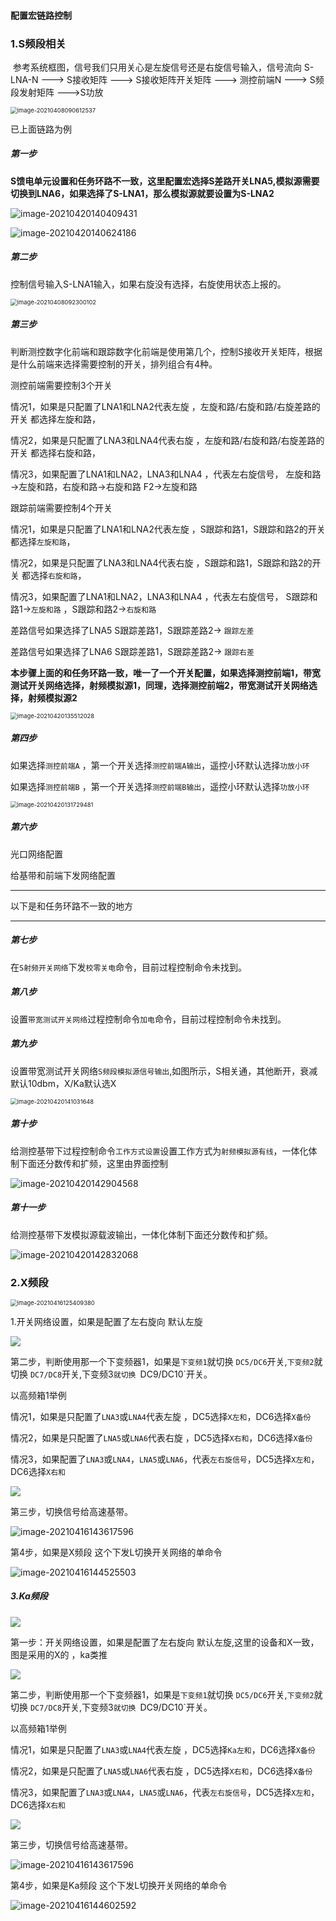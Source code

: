 #### 配置宏链路控制 



### 1.S频段相关

​    参考系统框图，信号我们只用关心是左旋信号还是右旋信号输入，信号流向 S-LNA-N   ---> S接收矩阵 ---> S接收矩阵开关矩阵  ---> 测控前端N ---> S频段发射矩阵 --->S功放

<img src="image-20210408090612537.png" alt="image-20210408090612537" style="zoom:67%;" />

已上面链路为例

#####  第一步

**S馈电单元设置和任务环路不一致，这里配置宏选择S差路开关LNA5,模拟源需要切换到LNA6，如果选择了S-LNA1，那么模拟源就要设置为S-LNA2**

![image-20210420140409431](image-20210420140409431.png)

![image-20210420140624186](image-20210420140624186.png)

##### 第二步

控制信号输入S-LNA1输入，如果右旋没有选择，右旋使用状态上报的。

<img src="image-20210408092300102.png" alt="image-20210408092300102" style="zoom:67%;" />

##### 第三步

判断测控数字化前端和跟踪数字化前端是使用第几个，控制S接收开关矩阵，根据是什么前端来选择需要控制的开关，排列组合有4种。

测控前端需要控制3个开关 

情况1，如果是只配置了LNA1和LNA2代表左旋 ，左旋和路/右旋和路/右旋差路的开关 都选择左旋和路，

情况2，如果是只配置了LNA3和LNA4代表右旋 ，左旋和路/右旋和路/右旋差路的开关 都选择右旋和路，

情况3，如果配置了LNA1和LNA2，LNA3和LNA4 ，代表左右旋信号， 左旋和路 ->左旋和路，右旋和路->右旋和路 F2->左旋和路



跟踪前端需要控制4个开关 

情况1，如果是只配置了LNA1和LNA2代表左旋 ，S跟踪和路1，S跟踪和路2的开关 都选择`左旋和路`，

情况2，如果是只配置了LNA3和LNA4代表右旋 ，S跟踪和路1，S跟踪和路2的开关 都选择`右旋和路`，

情况3，如果配置了LNA1和LNA2，LNA3和LNA4 ，代表左右旋信号， S跟踪和路1->`左旋和路` ，S跟踪和路2->`右旋和路` 

差路信号如果选择了LNA5  S跟踪差路1，S跟踪差路2-> `跟踪左差`

差路信号如果选择了LNA6  S跟踪差路1，S跟踪差路2-> `跟踪右差`

**本步骤上面的和任务环路一致，唯一了一个开关配置，如果选择测控前端1，带宽测试开关网络选择，射频模拟源1，同理，选择测控前端2，带宽测试开关网络选择，射频模拟源2**

<img src="image-20210420135512028.png" alt="image-20210420135512028" style="zoom:67%;" />

##### 第四步

如果选择`测控前端A` ，第一个开关选择`测控前端A输出`，遥控小环默认选择`功放小环`

如果选择`测控前端B` ，第一个开关选择`测控前端B输出`，遥控小环默认选择`功放小环`

<img src="image-20210420131729481.png" alt="image-20210420131729481" style="zoom:67%;" />



##### 第六步

光口网络配置

给基带和前端下发网络配置



------

以下是和任务环路不一致的地方

------

##### 第七步

在`S射频开关网络`下发`校零关电`命令，目前过程控制命令未找到。

##### 第八步

设置`带宽测试开关网络`过程控制命令`加电`命令，目前过程控制命令未找到。

##### 第九步

设置带宽测试开关网络`S频段模拟源信号输出`,如图所示，S相关通，其他断开，衰减默认10dbm，X/Ka默认选X

<img src="image-20210420141031648.png" alt="image-20210420141031648" style="zoom:67%;" />

##### 第十步

给测控基带下过程控制命令`工作方式设置`设置工作方式为`射频模拟源有线`，一体化体制下面还分数传和扩频，这里由界面控制

![image-20210420142904568](image-20210420142904568.png)

##### 第十一步

给测控基带下发模拟源载波输出，一体化体制下面还分数传和扩频。

![image-20210420142832068](image-20210420142832068.png)

### 2.X频段

<img src="image-20210416125409380.png" alt="image-20210416125409380" style="zoom:67%;" />

1.开关网络设置，如果是配置了左右旋向 默认左旋

![](image-20210416130014479.png)



第二步，判断使用那一个下变频器1，如果是`下变频1`就切换 `DC5/DC6`开关,`下变频2`就切换 `DC7/DC8`开关,下变频3`就切换 `DC9/DC10`开关。

以高频箱1举例

情况1，如果是只配置了`LNA3`或`LNA4`代表左旋 ，DC5选择`X左和`，DC6选择`X备份`

情况2，如果是只配置了`LNA5`或`LNA6`代表右旋 ，DC5选择`X右和`，DC6选择`X备份`

情况3，如果配置了`LNA3`或`LNA4`，`LNA5`或`LNA6`，代表`左右旋信号`，DC5选择`X左和`，DC6选择`X右和`

![](image-20210416142648888.png)

第三步，切换信号给高速基带。

![image-20210416143617596](image-20210416143617596.png)

第4步，如果是X频段 这个下发L切换开关网络的单命令

![image-20210416144525503](image-20210416144525503.png)

##### 3.Ka频段



![](image-20210416143823246.png)

第一步：开关网络设置，如果是配置了左右旋向 默认左旋,这里的设备和X一致，图是采用的X的 ，ka类推

![](image-20210416144335498.png)



第二步，判断使用那一个下变频器1，如果是`下变频1`就切换 `DC5/DC6`开关,`下变频2`就切换 `DC7/DC8`开关,下变频3`就切换 `DC9/DC10`开关。

以高频箱1举例

情况1，如果是只配置了`LNA3`或`LNA4`代表左旋 ，DC5选择`Ka左和`，DC6选择`X备份`

情况2，如果是只配置了`LNA5`或`LNA6`代表右旋 ，DC5选择`X右和`，DC6选择`X备份`

情况3，如果配置了`LNA3`或`LNA4`，`LNA5`或`LNA6`，代表`左右旋信号`，DC5选择`X左和`，DC6选择`X右和`

![](image-20210416142648888.png)

第三步，切换信号给高速基带。

![image-20210416143617596](image-20210416143617596.png)



第4步，如果是Ka频段 这个下发L切换开关网络的单命令

![image-20210416144602592](image-20210416144602592.png)

